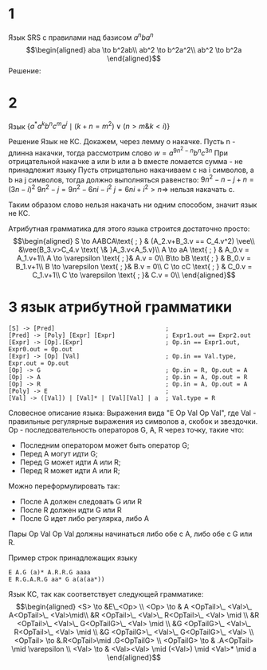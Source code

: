# 1
Язык SRS с правилами над базисом $a^nba^n$
$$\begin{aligned}
aba \to b^2ab\\
ab^2 \to b^2a^2\\
ab^2 \to b^2a
\end{aligned}$$
Решение:

# 2
Язык $\{a^*a^kb^nc^ma^i \mid (k+n=m^2) \vee (n>m \& k<i)\}$

Решение
Язык не КС. Докажем, через лемму о накачке.
Пусть n - длинна накачки, тогда рассмотрим слово $w = a^{9n^2-n}b^nc^{3n}$
При отрицательной накачке a или b или a b вместе ломается сумма - не принадлежит языку
Пусть отрицательно накачиваем c на i символов, а b на j символов, тогда должно выполняться равенство: $9n^2 - n -j + n = (3n-i)^2$
$9n^2-j = 9n^2 - 6ni - i^2$
$j = 6ni + i^2 > n \Rightarrow$ нельзя накачать c.

Таким образом слово нельзя накачать ни одним способом, значит язык не КС.

Атрибутная грамматика для этого языка строится достаточно просто:
$$\begin{aligned}
S \to AABCA\text{ ; } & (A_2.v+B_3.v == C_4.v^2) \vee\\ &\vee(B_3.v>C_4.v \text{ \& }A_3.v<A_5.v)\\
A \to aA \text{ ; } & A_0.v = A_1.v+1\\
A \to \varepsilon \text{ ; }& A.v = 0\\
B\to bB \text{ ; } & B_0.v = B_1.v+1\\
B \to \varepsilon \text{ ; }& B.v = 0\\
C \to cC \text{ ; } & C_0.v = C_1.v+1\\
C \to \varepsilon \text{ ; }& C.v = 0\\
\end{aligned}$$

# 3 язык атрибутной грамматики
```
[S] -> [Pred]                               ;
[Pred] -> [Poly] [Expr] [Expr]              ; Expr1.out == Expr2.out
[Expr] -> [Op].[Expr]                       ; Op.in == Expr1.out, Expr0.out = Op.out
[Expr] -> [Op] [Val]                        ; Op.in == Val.type, Expr.out = Op.out
[Op] -> G                                   ; Op.in = R, Op.out = A
[Op] -> A                                   ; Op.in = A, Op.out = R
[Op] -> R                                   ; Op.in = A, Op.out = A
[Poly] -> E                                 ;
[Val] -> ([Val]) | [Val]* | [Val][Val] | a  ; Val.type = R
```

Словесное описание языка:
Выражения вида "E Op Val Op Val", где
Val - правильные регулярные выражения из символов a, скобок и звездочки.
Op - последовательность операторов G, A, R через точку, такие что:
- Последним оператором может быть оператор G;
- Перед A могут идти G;
- Перед G может идти A или R;
- Перед R может идти A или R;

Можно переформулировать так:
- После A должен следовать G или R
- После R должен идти G или R
- После G идет либо регулярка, либо A

Пары Op Val Op Val должны начинаться либо обе с A, либо обе с G или R.

Пример строк принадлежащих языку
```
E A.G (a)* A.R.R.G aaaa
E R.G.A.R.G aa* G a(a(aa*))
```

Язык КС, так как соответствует следующей грамматике:
$$\begin{aligned}
<S> \to &E\_<Op> \\
<Op> \to & A <OpTail>\_ <Val>\_ A<OpTail>\_ <Val>\mid\\
&R <OpTail>\_ <Val>\_ R<OpTail>\_ <Val> \mid \\
&R <OpTail>\_ <Val>\_ G<OpTailG>\_ <Val> \mid \\
&G <OpTailG>\_ <Val>\_ R<OpTail>\_ <Val> \mid \\
&G <OpTailG>\_ <Val>\_ G<OpTailG>\_ <Val> \\
<OpTail> \to &.R<OpTail>\mid .G<OpTailG> \\
<OpTailG> \to & .A<OpTail> \mid \varepsilon \\
<Val> \to & <Val><Val> \mid (<Val>) \mid <Val>* \mid a
\end{aligned}$$
